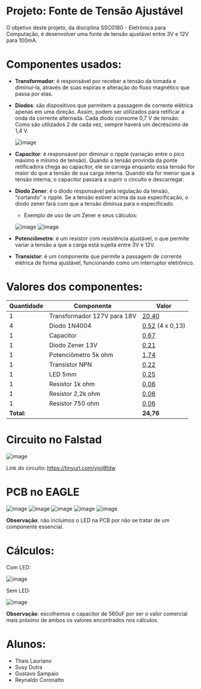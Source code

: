 # Projeto: Fonte de Tensão Ajustável

O objetivo deste projeto, da disciplina SSC0180 - Eletrônica para Computação, é desenvolver uma fonte de tensão ajustável entre 3V e 12V para 100mA.



# Componentes usados:

- **Transformador**: é responsável por receber a tensão da tomada e diminuí-la, através de suas espiras e alteração do fluxo magnético que passa por elas.

- **Diodos**: são dispositivos que permitem a passagem de corrente elétrica apenas em uma direção. Assim, podem ser utilizados para retificar a onda da corrente alternada. Cada diodo consome 0,7 V de tensão. Como são utilizados 2 de cada vez, sempre haverá um decréscimo de 1,4 V.

   ![image](https://user-images.githubusercontent.com/83373458/127049512-0a5a28b2-f349-46d1-933e-0340b1e11137.png)


- **Capacitor**:  é responsável por diminuir o ripple (variação entre o pico máximo e mínimo de tensão). Quando a tensão provinda da ponte retificadora chega ao capacitor, ele se carrega enquanto essa tensão for maior do que a tensão de sua carga interna. Quando ela for menor que a tensão interna, o capacitor passará a suprir o circuito e descarregar.

- **Diodo Zener**: é o diodo responsável pela regulação da tensão, “cortando” o ripple. Se a tensão estiver acima da sua especificação, o diodo zener fará com que a tensão diminua para o especificado.
  - Exemplo de uso de um Zener e seus cálculos:
  
  ![image](https://user-images.githubusercontent.com/83373458/127048457-799e4ea3-d32b-4ffe-9d59-01be08589564.png)
      ![image](https://user-images.githubusercontent.com/83373458/127049271-e5d84dad-2c8d-4303-9935-9d290a06551d.png)

- **Potenciômetro**: é um resistor com resistência ajustável, o que permite variar a tensão a que a carga está sujeita entre 3V e 12V.

- **Transistor**: é um componente que permite a passagem de corrente elétrica de forma ajustável, funcionando como um interruptor eletrônico.

# Valores dos componentes:

| Quantidade | Componente | Valor |
|------------|------------|-------|
| 1 | Transformador 127V para 18V| [20,40](https://www.multcomercial.com.br/transformador-de-tensao-127-220v-para-18v18v-500ma.html)| 
| 4 | Diodo 1N4004 | [0,52](https://www.baudaeletronica.com.br/diodo-1n4004.html) (4 x 0,13) |
| 1 | Capacitor | [0,67](https://www.americanas.com.br/produto/3151870134?opn=YSMESP) |
| 1 | Diodo Zener 13V | [0,21](https://www.baudaeletronica.com.br/diodo-zener-1n4743-13v-1w.html) |
| 1 | Potenciômetro 5k ohm | [1,74](https://www.moduloeletronica.com.br/produto/potenciometro-linear-5k-wh148-1-l20-3t-mini-pci-zx/3137583/)|
| 1 | Transistor NPN | [0,22](https://www.baudaeletronica.com.br/transistor-npn-bc337.html)|
| 1 | LED 5mm | [0,25](https://www.baudaeletronica.com.br/led-difuso-5mm-vermelho.html)|
| 1 | Resistor 1k ohm | [0,06](https://www.baudaeletronica.com.br/resistor-1k-5-1-4w.html)|
| 1 | Resistor 2,2k ohm | [0,06](https://www.baudaeletronica.com.br/resistor-750k-5-1-4w.html)|
| 1 | Resistor 750 ohm | [0,06](https://www.baudaeletronica.com.br/resistor-750k-5-1-4w.html)|
|**Total:**| | **24,76**|

#  Circuito no Falstad
![image](https://user-images.githubusercontent.com/83373458/127062046-21b91843-8a78-46f5-85c3-d25232b66909.png)

Link do circuito: https://tinyurl.com/yjoj8fdw

# PCB no EAGLE
![image](https://user-images.githubusercontent.com/83373458/127077269-599f5d6d-ce1f-44ad-97fc-bcaf6d5e4a23.png)
![image](https://user-images.githubusercontent.com/83373458/127077281-3d56c2f0-5d48-4e60-9915-61d14490064b.png)
![image](https://user-images.githubusercontent.com/83373458/127077300-29c8faf2-3919-47bb-8053-a3331aebc56f.png)
![image](https://user-images.githubusercontent.com/83373458/127077309-947a92a9-3021-43f8-a96b-a9c32545e1cc.png)
![image](https://user-images.githubusercontent.com/83373458/127077322-f58f614b-5dfc-48ea-893f-60a8bb7a794d.png)

**Observação**: não incluímos o LED na PCB por não se tratar de um componente essencial. 

# Cálculos:
Com LED:

![image](https://user-images.githubusercontent.com/83373458/127064325-d9090c79-19df-4197-9793-083a7b63e7e1.png)

Sem LED:

![image](https://user-images.githubusercontent.com/83373458/127077784-c05dcd73-5022-423a-be34-c28143e51a91.png)

**Observação**: escolhemos o capacitor de 560uF por ser o valor comercial mais próximo de ambos os valores encontrados nos cálculos.

# Alunos:

- Thaís Lauriano
- Susy Dutra 
- Gustavo Sampaio
- Reynaldo Coronatto
